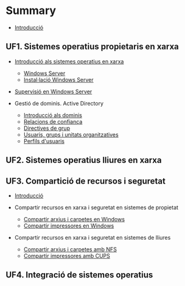 # Summary

* [Introducció](README.md)

## UF1. Sistemes operatius propietaris en xarxa

* [Introducció als sistemes operatius en xarxa](UF1/uf1-introduccio.md)
  * [Windows Server](UF1/uf1-windowsserver.md)
  * [Instal·lació Windows Server](UF1/uf1-instalacio-windowsserver.md)
  
* [Supervisió en Windows Server](UF1/uf1-supervisio.md)

* Gestió de dominis. Active Directory
  * [Introducció als dominis](UF1/uf1-introduccio-dominis.md)
  * [Relacions de confiança]()
  * [Directives de grup]()
  * [Usuaris, grups i unitats organitzatives]()
  * [Perfils d'usuaris]()


## UF2. Sistemes operatius lliures en xarxa

## UF3. Compartició de recursos i seguretat
* [Introducció](UF3/uf3-introduccio.md)
* Compartir recursos en xarxa i seguretat en sistemes de propietat
  * [Compartir arxius i carpetes en Windows](UF3/uf3-compartir-arxius-windows.md)
  * [Compartir impressores en Windows](UF3/uf3-compartir-impressores-windows.md)

* Compartir recursos en xarxa i seguretat en sistemes de lliures
  * [Compartir arxius i carpetes amb NFS](UF3/uf3-compartir-arxius-nfs.md)
  * [Compartir impressores amb CUPS](UF3/uf3-compartir-impressores-cups.md)


  


## UF4. Integració de sistemes operatius

